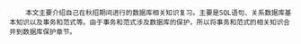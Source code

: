         本文主要介绍自己在秋招期间进行的数据库相关知识复习。主要是SQL语句、关系数据库基本知识以及事务和范式等。由于事务和范式涉及数据库的保护，所以将事务和范式的相关知识合并到数据库保护章节。

